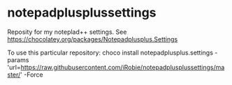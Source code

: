 # notepadplusplussettings
Reposity for my noteplad++ settings. See https://chocolatey.org/packages/Notepadplusplus.Settings

To use this particular repository:
choco install notepadplusplus.settings -params 'url=https://raw.githubusercontent.com/iRobie/notepadplusplussettings/master/' -Force
